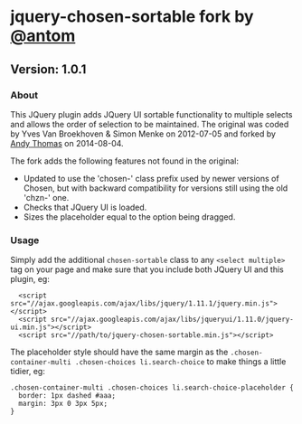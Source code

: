 jquery-chosen-sortable fork by [@antom](http://github.com/antom)
================================================================

## Version: 1.0.1 ##

### About ###

This JQuery plugin adds JQuery UI sortable functionality to multiple selects and allows the order of selection to be maintained. The original was coded by Yves Van Broekhoven & Simon Menke on 2012-07-05 and forked by [Andy Thomas](http://github.com/antom) on 2014-08-04.

The fork adds the following features not found in the original:

- Updated to use the 'chosen-' class prefix used by newer versions of Chosen, but with backward compatibility for versions still using the old 'chzn-' one.
- Checks that JQuery UI is loaded.
- Sizes the placeholder equal to the option being dragged.

### Usage ###

Simply add the additional `chosen-sortable` class to any `<select multiple>` tag on your page and make sure that you include both JQuery UI and this plugin, eg:

```
  <script src="//ajax.googleapis.com/ajax/libs/jquery/1.11.1/jquery.min.js"></script>
  <script src="//ajax.googleapis.com/ajax/libs/jqueryui/1.11.0/jquery-ui.min.js"></script>
  <script src="//path/to/jquery-chosen-sortable.min.js"></script>
```

The placeholder style should have the same margin as the `.chosen-container-multi .chosen-choices li.search-choice` to make things a little tidier, eg:

```
.chosen-container-multi .chosen-choices li.search-choice-placeholder {
  border: 1px dashed #aaa;
  margin: 3px 0 3px 5px;
}
```